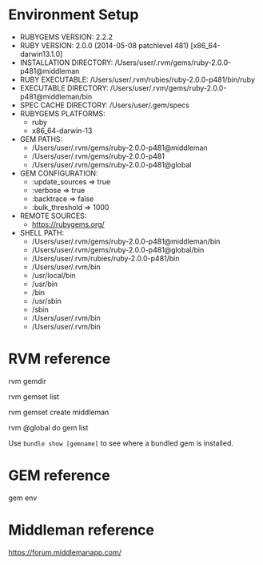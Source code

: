 
# Environment Setup

- RUBYGEMS VERSION: 2.2.2
- RUBY VERSION: 2.0.0 (2014-05-08 patchlevel 481) [x86_64-darwin13.1.0]
- INSTALLATION DIRECTORY: /Users/user/.rvm/gems/ruby-2.0.0-p481@middleman
- RUBY EXECUTABLE: /Users/user/.rvm/rubies/ruby-2.0.0-p481/bin/ruby
- EXECUTABLE DIRECTORY: /Users/user/.rvm/gems/ruby-2.0.0-p481@middleman/bin
- SPEC CACHE DIRECTORY: /Users/user/.gem/specs
- RUBYGEMS PLATFORMS:
  - ruby
  - x86_64-darwin-13
- GEM PATHS:
   - /Users/user/.rvm/gems/ruby-2.0.0-p481@middleman
   - /Users/user/.rvm/gems/ruby-2.0.0-p481
   - /Users/user/.rvm/gems/ruby-2.0.0-p481@global
- GEM CONFIGURATION:
   - :update_sources => true
   - :verbose => true
   - :backtrace => false
   - :bulk_threshold => 1000
- REMOTE SOURCES:
   - https://rubygems.org/
- SHELL PATH:
   - /Users/user/.rvm/gems/ruby-2.0.0-p481@middleman/bin
   - /Users/user/.rvm/gems/ruby-2.0.0-p481@global/bin
   - /Users/user/.rvm/rubies/ruby-2.0.0-p481/bin
   - /Users/user/.rvm/bin
   - /usr/local/bin
   - /usr/bin
   - /bin
   - /usr/sbin
   - /sbin
   - /Users/user/.rvm/bin
   - /Users/user/.rvm/bin




# RVM reference

rvm gemdir

rvm gemset list

rvm gemset create middleman

rvm @global do gem list

Use `bundle show [gemname]` to see where a bundled gem is installed.


# GEM reference

gem env


# Middleman reference

https://forum.middlemanapp.com/



